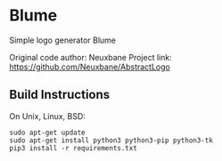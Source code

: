# Blume

Simple logo generator Blume

Original code author: Neuxbane
Project link: https://github.com/Neuxbane/AbstractLogo

Build Instructions
------------------
On Unix, Linux, BSD:

    sudo apt-get update
    sudo apt-get install python3 python3-pip python3-tk
    pip3 install -r requirements.txt
